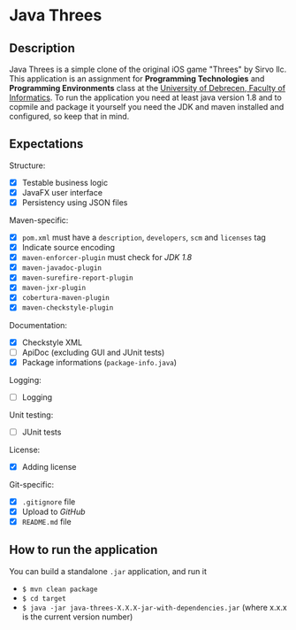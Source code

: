 Java Threes
======
Description
-----------
Java Threes is a simple clone of the original iOS game "Threes" by Sirvo llc.
This application is an assignment for **Programming Technologies** and **Programming Environments** class at the [University of Debrecen, Faculty of Informatics](http://www.inf.unideb.hu/).
To run the application you need at least java version 1.8 and to copmile and package it yourself you need the JDK and maven installed and configured, so keep that in mind.

Expectations
------------
Structure:
- [x] Testable business logic
- [x] JavaFX user interface
- [x] Persistency using JSON files

Maven-specific:
- [x] `pom.xml` must have a `description`, `developers`, `scm` and `licenses` tag
- [x] Indicate source encoding
- [x] `maven-enforcer-plugin` must check for *JDK 1.8*
- [x] `maven-javadoc-plugin`
- [x] `maven-surefire-report-plugin` 
- [x] `maven-jxr-plugin`
- [x] `cobertura-maven-plugin`
- [x] `maven-checkstyle-plugin`

Documentation:
- [x] Checkstyle XML
- [ ] ApiDoc (excluding GUI and JUnit tests)
- [x] Package informations (`package-info.java`)

Logging:
- [ ] Logging

Unit testing:
- [ ] JUnit tests

License:
- [x] Adding license 

Git-specific:
- [x] `.gitignore` file
- [x] Upload to *GitHub*
- [x] `README.md` file

How to run the application
--------------------------
You can build a standalone `.jar` application, and run it
- `$ mvn clean package`
- `$ cd target`
- `$ java -jar java-threes-X.X.X-jar-with-dependencies.jar` (where x.x.x is the current version number)